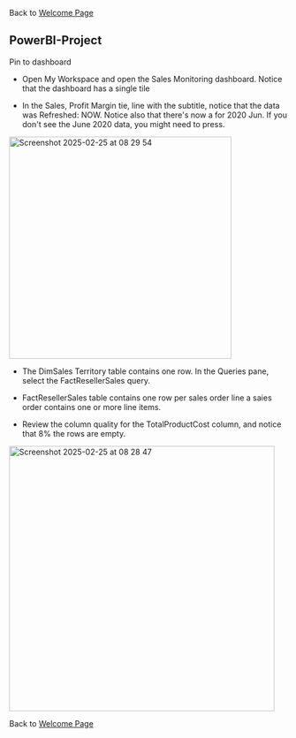 Back to [Welcome Page](https://adambouzgan.github.io/Welcome-To-My-Portfolio/)

## PowerBI-Project

Pin to dashboard
* Open My Workspace and open the Sales Monitoring dashboard.
Notice that the dashboard has a single tile

* ﻿﻿In the Sales, Profit Margin tie, line with the subtitle, notice that the data was Refreshed: NOW.
﻿﻿Notice also that there's now a for 2020 Jun. If you don't see the June 2020 data, you might need to press.
  
<img width="402" alt="Screenshot 2025-02-25 at 08 29 54" src="https://github.com/user-attachments/assets/d1dbcaba-0e8e-4361-b950-e12efacde945" />

* The DimSales Territory table contains one row. In the Queries pane, select the FactResellerSales query.
* FactResellerSales table contains one row per sales order line a saies order contains one or more line items.

* Review the column quality for the TotalProductCost column, and notice that 8% the rows are empty.

<img width="480" alt="Screenshot 2025-02-25 at 08 28 47" src="https://github.com/user-attachments/assets/3497e441-5bbe-4a2c-adf1-3df0fef19328" />


Back to [Welcome Page](https://adambouzgan.github.io/Welcome-To-My-Portfolio/)
